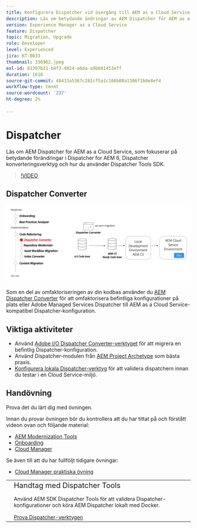 ```yaml
---
title: Konfigurera Dispatcher vid övergång till AEM as a Cloud Service
description: Läs om betydande ändringar av AEM Dispatcher för AEM as a Cloud Service, Dispatcher konverteringsverktyg och hur du använder Dispatcher Tools SDK.
version: Experience Manager as a Cloud Service
feature: Dispatcher
topic: Migration, Upgrade
role: Developer
level: Experienced
jira: KT-8633
thumbnail: 336962.jpeg
exl-id: 81397b21-b4f3-4024-a6da-a9b681453eff
duration: 1618
source-git-commit: 48433a5367c281cf5a1c106b08a1306f1b0e8ef4
workflow-type: tm+mt
source-wordcount: '237'
ht-degree: 2%

---
```



# Dispatcher

Läs om AEM Dispatcher for AEM as a Cloud Service, som fokuserar på betydande förändringar i Dispatcher for AEM 6, Dispatcher konverteringsverktyg och hur du använder Dispatcher Tools SDK.

>[!VIDEO](https://video.tv.adobe.com/v/3455395?quality=12&learn=on&captions=swe)

## Dispatcher Converter

![Dispatcher Converter](./assets/dispatcher-converter-diagram.png)

Som en del av omfaktoriseringen av din kodbas använder du [AEM Dispatcher Converter](https://experienceleague.adobe.com/docs/experience-manager-cloud-service/moving/refactoring-tools/dispatcher-transformation-utility-tools.html?lang=sv-SE) för att omfaktorisera befintliga konfigurationer på plats eller Adobe Managed Services Dispatcher till AEM as a Cloud Service-kompatibel Dispatcher-konfiguration.

## Viktiga aktiviteter

+ Använd [Adobe I/O Dispatcher Converter-verktyget](https://github.com/adobe/aio-cli-plugin-aem-cloud-service-migration#aio-aem-migrationdispatcher-converter) för att migrera en befintlig Dispatcher-konfiguration.
+ Använd Dispatcher-modulen från [AEM Project Archetype](https://github.com/adobe/aem-project-archetype/tree/develop/src/main/archetype/dispatcher.cloud) som bästa praxis.
+ [Konfigurera lokala Dispatcher-verktyg](https://experienceleague.adobe.com/docs/experience-manager-learn/cloud-service/local-development-environment-set-up/dispatcher-tools.html?lang=sv-SE) för att validera dispatchern innan du testar i en Cloud Service-miljö.

## Handövning

Prova det du lärt dig med övningen.

Innan du provar övningen bör du kontrollera att du har tittat på och förstått videon ovan och följande material:

+ [AEM Modernization Tools](./aem-modernization-tools.md)
+ [Onboarding](./onboarding.md)
+ [Cloud Manager](./cloud-manager.md)

Se även till att du har fullföljt tidigare övningar:

+ [Cloud Manager praktiska övning](./cloud-manager.md#hands-on-exercise)

<table style="border-width:0">
    <tr>
        <td style="width:150px">
            <a  rel="noreferrer"
                target="_blank"
                href="https://github.com/adobe/aem-cloud-engineering-video-series-exercises/tree/session5-dispatcher#cloud-acceleration-bootcamp---session-5-dispatcher"><img alt="Handövande GitHub-databas" src="./assets/github.png"/>
            </a>        
        </td>
        <td style="width:100%;margin-bottom:1rem;">
            <div style="font-size:1.25rem;font-weight:400;">Handtag med Dispatcher Tools</div>
            <p style="margin:1rem 0">
                Använd AEM SDK Dispatcher Tools för att validera Dispatcher-konfigurationer och köra AEM Dispatcher lokalt med Docker.
            </p>
            <a  rel="noreferrer"
                target="_blank"
                href="https://github.com/adobe/aem-cloud-engineering-video-series-exercises/tree/session5-dispatcher#cloud-acceleration-bootcamp---session-5-dispatcher" class="spectrum-Button spectrum-Button--primary spectrum-Button--sizeM">
                <span class="spectrum-Button-label has-no-wrap has-text-weight-bold">Prova Dispatcher-verktygen</span>
            </a>
        </td>
    </tr>
</table>

